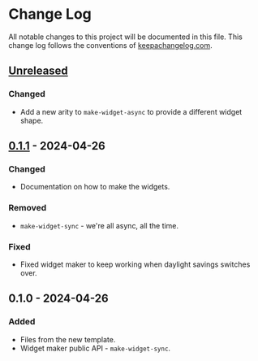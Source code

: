 # Change Log
All notable changes to this project will be documented in this file. This change log follows the conventions of [keepachangelog.com](http://keepachangelog.com/).

## [Unreleased]
### Changed
- Add a new arity to `make-widget-async` to provide a different widget shape.

## [0.1.1] - 2024-04-26
### Changed
- Documentation on how to make the widgets.

### Removed
- `make-widget-sync` - we're all async, all the time.

### Fixed
- Fixed widget maker to keep working when daylight savings switches over.

## 0.1.0 - 2024-04-26
### Added
- Files from the new template.
- Widget maker public API - `make-widget-sync`.

[Unreleased]: https://sourcehost.site/your-name/introducao-ao-datomic/compare/0.1.1...HEAD
[0.1.1]: https://sourcehost.site/your-name/introducao-ao-datomic/compare/0.1.0...0.1.1
